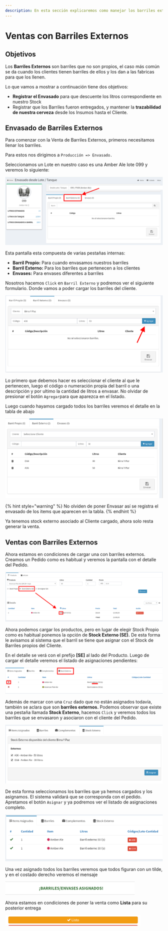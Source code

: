 ```yaml
---
description: En esta sección explicaremos como manejar los barriles externos
---
```


# Ventas con Barriles Externos

## Objetivos

Los **Barriles Externos** son barriles que no son propios, el caso más común se da cuando los clientes tienen barriles de ellos y los dan a las fabricas para que los llenen.

Lo que vamos a mostrar a continuación tiene dos objetivos:

* **Registrar el Envasado** para que descuente los litros correspondiente en nuestro Stock
* Registrar que los Barriles fueron entregados, y mantener la **trazabilidad de nuestra cerveza** desde los Insumos hasta el Cliente.

## Envasado de Barriles Externos

Para comenzar con la Venta de Barriles Externos, primeros necesitamos llenar los barriles.

Para estos nos dirigimos a `Producción => Envasado.`

Seleccionamos un Lote en nuestro caso es una Amber Ale lote 099 y veremos lo siguiente:

![](../.gitbook/assets/pantalla_envasado.png)

Esta pantalla esta compuesta de varias pestañas internas:

* **Barril Propio:** Para cuando envasamos nuestros barriles
* **Barril Externo:** Para los barriles que pertenecen a los clientes
* **Envases:** Para envases diferentes a barriles

Nosotros hacemos `Click` en `Barril Externo` y podremos ver el siguiente formulario. Donde vamos a poder cargar los barriles del cliente.

![](../.gitbook/assets/pantalla_envasado_tab_externo.png)

Lo primero que debemos hacer es seleccionar el cliente al que le pertenecen, luego el código o numeración propia del barril o una descripción y por ultimo la cantidad de litros a envasar. No olvidar de presionar el botón `Agregar`para que aparezca en el listado. 

Luego cuando hayamos cargado todos los barriles veremos el detalle en la tabla de abajo

![](../.gitbook/assets/pantalla_envasado_tab_externo_listado.png)

{% hint style="warning" %}
No olviden de poner Envasar así se registra el envasado de los items que aparecen en la tabla.
{% endhint %}

Ya tenemos stock externo asociado al Cliente cargado, ahora solo resta generar la venta.

## Ventas con Barriles Externos

Ahora estamos en condiciones de cargar una con barriles externos. Creamos un Pedido como es habitual y veremos la pantalla con el detalle del Pedido.

![](../.gitbook/assets/venta_detalle_form2.png)

Ahora podemos cargar los productos, pero en lugar de elegir Stock Propio como es habitual ponemos la opción de **Stock Externo \(SE\).** De esta forma le avisamos al sistema que el barril se tiene que asignar con el Stock de Barriles propios del Cliente.

En el detalle se verá con el prefijo **\[SE\]** al lado del Producto. Luego de cargar el detalle veremos el listado de asignaciones pendientes:

![](../.gitbook/assets/venta_asignacion1.png)

Además de marcar con una `Cruz` dado que no están asignados todavía, también se aclara que son **barriles externos.**  Podemos observar que existe una pestaña llamada **Stock Externo**, hacemos `Click` y veremos todos los barriles que se envasaron y asociaron con el cliente del Pedido.

![](../.gitbook/assets/venta_asignacion2.png)

De esta forma seleccionamos los barriles que ya hemos cargados y los asignamos. El sistema validará que se corresponda con el pedido. Apretamos el botón `Asignar` y ya podremos ver el listado de asignaciones completo.

![](../.gitbook/assets/venta_asignacion3.png)

Una vez asignado todos los barriles veremos que todos figuran con un tilde, y en el costado derecho veremos el mensaje 

![](../.gitbook/assets/venta_mensaje_completo.png)

Ahora estamos en condiciones de poner la venta como **Lista** para su posterior entrega

![](../.gitbook/assets/venta_boton_listo.png)



